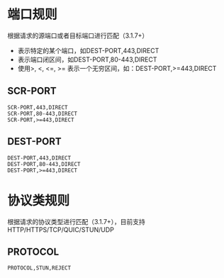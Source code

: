 # 端口规则
根据请求的源端口或者目标端口进行匹配（3.1.7+）
- 表示特定的某个端口，如DEST-PORT,443,DIRECT
- 表示端口闭区间，如DEST-PORT,80-443,DIRECT
- 使用>, <, <=, >= 表示一个无穷区间，如：DEST-PORT,>=443,DIRECT

## SCR-PORT
```
SCR-PORT,443,DIRECT
SCR-PORT,80-443,DIRECT
SCR-PORT,>=443,DIRECT
```

## DEST-PORT
```
DEST-PORT,443,DIRECT
DEST-PORT,80-443,DIRECT
DEST-PORT,>=443,DIRECT
```

# 协议类规则
根据请求的协议类型进行匹配（3.1.7+），目前支持HTTP/HTTPS/TCP/QUIC/STUN/UDP


## PROTOCOL
```
PROTOCOL,STUN,REJECT
```